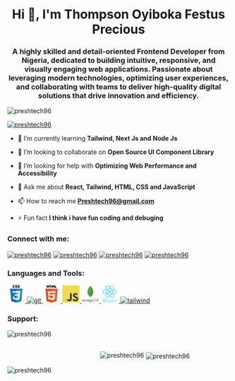 <h1 align="center">Hi 👋, I'm Thompson Oyiboka Festus Precious</h1>
<h3 align="center">A highly skilled and detail-oriented Frontend Developer from Nigeria, dedicated to building intuitive, responsive, and visually engaging web applications. Passionate about leveraging modern technologies, optimizing user experiences, and collaborating with teams to deliver high-quality digital solutions that drive innovation and efficiency.</h3>

<p align="left"> <img src="https://komarev.com/ghpvc/?username=preshtech96&label=Profile%20views&color=0e75b6&style=flat" alt="preshtech96" /> </p>

<p align="left"> <a href="https://github.com/ryo-ma/github-profile-trophy"><img src="https://github-profile-trophy.vercel.app/?username=preshtech96" alt="preshtech96" /></a> </p>

- 🌱 I’m currently learning **Tailwind, Next Js and Node Js**

- 👯 I’m looking to collaborate on **Open Source UI Component Library**

- 🤝 I’m looking for help with **Optimizing Web Performance and Accessibility**

- 💬 Ask me about **React, Tailwind, HTML, CSS and JavaScript**

- 📫 How to reach me **Preshtech96@gmail.com**

- ⚡ Fun fact **I think i have fun coding and debuging**

<h3 align="left">Connect with me:</h3>
<p align="left">
<a href="https://twitter.com/preshtech96" target="blank"><img align="center" src="https://raw.githubusercontent.com/rahuldkjain/github-profile-readme-generator/master/src/images/icons/Social/twitter.svg" alt="preshtech96" height="30" width="40" /></a>
<a href="https://linkedin.com/in/preshtech96" target="blank"><img align="center" src="https://raw.githubusercontent.com/rahuldkjain/github-profile-readme-generator/master/src/images/icons/Social/linked-in-alt.svg" alt="preshtech96" height="30" width="40" /></a>
<a href="https://fb.com/preshtech96" target="blank"><img align="center" src="https://raw.githubusercontent.com/rahuldkjain/github-profile-readme-generator/master/src/images/icons/Social/facebook.svg" alt="preshtech96" height="30" width="40" /></a>
<a href="https://instagram.com/preshtech96" target="blank"><img align="center" src="https://raw.githubusercontent.com/rahuldkjain/github-profile-readme-generator/master/src/images/icons/Social/instagram.svg" alt="preshtech96" height="30" width="40" /></a>
</p>

<h3 align="left">Languages and Tools:</h3>
<p align="left"> <a href="https://www.w3schools.com/css/" target="_blank" rel="noreferrer"> <img src="https://raw.githubusercontent.com/devicons/devicon/master/icons/css3/css3-original-wordmark.svg" alt="css3" width="40" height="40"/> </a> <a href="https://git-scm.com/" target="_blank" rel="noreferrer"> <img src="https://www.vectorlogo.zone/logos/git-scm/git-scm-icon.svg" alt="git" width="40" height="40"/> </a> <a href="https://www.w3.org/html/" target="_blank" rel="noreferrer"> <img src="https://raw.githubusercontent.com/devicons/devicon/master/icons/html5/html5-original-wordmark.svg" alt="html5" width="40" height="40"/> </a> <a href="https://developer.mozilla.org/en-US/docs/Web/JavaScript" target="_blank" rel="noreferrer"> <img src="https://raw.githubusercontent.com/devicons/devicon/master/icons/javascript/javascript-original.svg" alt="javascript" width="40" height="40"/> </a> <a href="https://www.mongodb.com/" target="_blank" rel="noreferrer"> <img src="https://raw.githubusercontent.com/devicons/devicon/master/icons/mongodb/mongodb-original-wordmark.svg" alt="mongodb" width="40" height="40"/> </a> <a href="https://reactjs.org/" target="_blank" rel="noreferrer"> <img src="https://raw.githubusercontent.com/devicons/devicon/master/icons/react/react-original-wordmark.svg" alt="react" width="40" height="40"/> </a> <a href="https://tailwindcss.com/" target="_blank" rel="noreferrer"> <img src="https://www.vectorlogo.zone/logos/tailwindcss/tailwindcss-icon.svg" alt="tailwind" width="40" height="40"/> </a> </p>

<h3 align="left">Support:</h3>
<p><a href="https://www.buymeacoffee.com/preshtech96"> <img align="left" src="https://cdn.buymeacoffee.com/buttons/v2/default-yellow.png" height="50" width="210" alt="preshtech96" /></a></p><br><br>

<p><img align="left" src="https://github-readme-stats.vercel.app/api/top-langs?username=preshtech96&show_icons=true&locale=en&layout=compact" alt="preshtech96" /></p>

<p>&nbsp;<img align="center" src="https://github-readme-stats.vercel.app/api?username=preshtech96&show_icons=true&locale=en" alt="preshtech96" /></p>

<p><img align="center" src="https://github-readme-streak-stats.herokuapp.com/?user=preshtech96&" alt="preshtech96" /></p>

